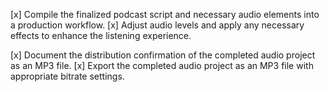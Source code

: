 [x] Compile the finalized podcast script and necessary audio elements into a production workflow.
[x] Adjust audio levels and apply any necessary effects to enhance the listening experience.


[x] Document the distribution confirmation of the completed audio project as an MP3 file.
[x] Export the completed audio project as an MP3 file with appropriate bitrate settings.
